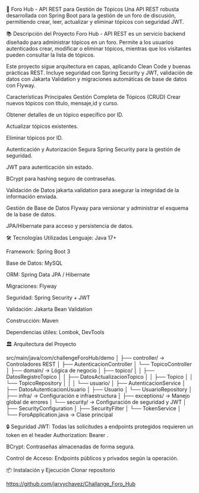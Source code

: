 🚀 Foro Hub - API REST para Gestión de Tópicos
Una API REST robusta desarrollada con Spring Boot para la gestión de un foro de discusión, permitiendo crear, leer, actualizar y eliminar tópicos con seguridad JWT.

📚 Descripción del Proyecto
Foro Hub - API REST es un servicio backend diseñado para administrar tópicos en un foro.
Permite a los usuarios autenticados crear, modificar o eliminar tópicos, mientras que los visitantes pueden consultar la lista de tópicos.

Este proyecto sigue arquitectura en capas, aplicando Clean Code y buenas prácticas REST.
Incluye seguridad con Spring Security y JWT, validación de datos con Jakarta Validation y migraciones automáticas de base de datos con Flyway.

 Características Principales
Gestión Completa de Tópicos (CRUD)
Crear nuevos tópicos con título, mensaje,id y curso.

Obtener detalles de un tópico específico por ID.

Actualizar tópicos existentes.

Eliminar tópicos por ID.

Autenticación y Autorización Segura
Spring Security para la gestión de seguridad.

JWT para autenticación sin estado.

BCrypt para hashing seguro de contraseñas.

Validación de Datos
jakarta.validation para asegurar la integridad de la información enviada.

Gestión de Base de Datos
Flyway para versionar y administrar el esquema de la base de datos.

JPA/Hibernate para acceso y persistencia de datos.

🛠️ Tecnologías Utilizadas
Lenguaje: Java 17+

Framework: Spring Boot 3

Base de Datos: MySQL

ORM: Spring Data JPA / Hibernate

Migraciones: Flyway

Seguridad: Spring Security + JWT

Validación: Jakarta Bean Validation

Construcción: Maven

Dependencias útiles: Lombok, DevTools

🏛️ Arquitectura del Proyecto

src/main/java/com/challengeForoHub/demo
│
├── controller/                → Controladores REST
│   ├── AutenticacionController
│   └── TopicoController
│
├── domain/                    → Lógica de negocio
│   ├── topico/
│   │   ├── DatosRegistroTopico
│   │   ├── DatosActualizacionTopico
│   │   ├── Topico
│   │   └── TopicoRepository
│   │
│   └── usuario/
│       ├── AutenticacionService
│       ├── DatosAutenticacionUsuario
│       ├── Usuario
│       └── UsuarioRepository
│
├── infra/                     → Configuración e infraestructura
│   ├── exceptions/            → Manejo global de errores
│   └── security/               → Configuración de seguridad y JWT
│       ├── SecurityConfiguration
│       ├── SecurityFilter
│       └── TokenService
│
└── ForoApplication.java       → Clase principal


🔒 Seguridad
JWT: Todas las solicitudes a endpoints protegidos requieren un token en el header Authorization: Bearer <token>.

BCrypt: Contraseñas almacenadas de forma segura.

Control de Acceso: Endpoints públicos y privados según la operación.

📦 Instalación y Ejecución
Clonar repositorio

https://github.com/jarvychavez/Challange_Foro_Hub

